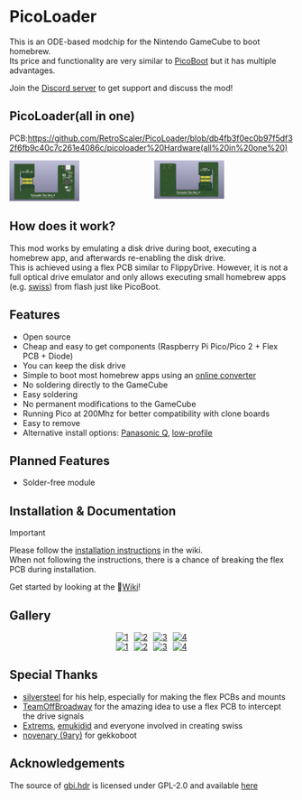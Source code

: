 # PicoLoader
This is an ODE-based modchip for the Nintendo GameCube to boot homebrew.\
Its price and functionality are very similar to [PicoBoot](https://github.com/webhdx/PicoBoot) but it has multiple advantages.

Join the [Discord server](https://discord.gg/YtA9aU3BKZ) to get support and discuss the mod!
## PicoLoader(all in one)
PCB:https://github.com/RetroScaler/PicoLoader/blob/db4fb3f0ec0b97f5df32f6fb9c40c7c261e4086c/picoloader%20Hardware(all%20in%20one%20)
<div style="display: flex; gap: 10px; flex-wrap: nowrap; justify-content: center;">
  <a href="#"><img style="width: 50%; height: auto;" alt="1" src="https://github.com/RetroScaler/PicoLoader/blob/db4fb3f0ec0b97f5df32f6fb9c40c7c261e4086c/picoloader%20Hardware(all%20in%20one%20)/top.jpg" /></a>
  <a href="#"><img style="width: 50%; height: auto;" alt="1" src="https://github.com/RetroScaler/PicoLoader/blob/db4fb3f0ec0b97f5df32f6fb9c40c7c261e4086c/picoloader%20Hardware(all%20in%20one%20)/bottom.jpg" /></a>
</div>

## How does it work?
This mod works by emulating a disk drive during boot, executing a homebrew app, and afterwards re-enabling the disk drive.\
This is achieved using a flex PCB similar to FlippyDrive.
However, it is not a full optical drive emulator and only allows executing small homebrew apps (e.g. [swiss](https://github.com/emukidid/swiss-gc)) from flash just like PicoBoot.

## Features
- Open source
- Cheap and easy to get components (Raspberry Pi Pico/Pico 2 + Flex PCB + Diode)
- You can keep the disk drive
- Simple to boot most homebrew apps using an [online converter](https://makeo.github.io/PicoLoader/converter/)
- No soldering directly to the GameCube
- Easy soldering
- No permanent modifications to the GameCube
- Running Pico at 200Mhz for better compatibility with clone boards
- Easy to remove
- Alternative install options: [Panasonic Q](https://github.com/makeo/PicoLoader/wiki/4.-Advanced-Section#panasonic-q-install-option), [low-profile](https://github.com/makeo/PicoLoader/wiki/4.-Advanced-Section#low-profile-install-option)

## Planned Features
- Solder-free module

## Installation & Documentation
> [!IMPORTANT]
> Please follow the [installation instructions](https://makeo.github.io/PicoLoader/) in the wiki.\
> When not following the instructions, there is a chance of breaking the flex PCB during installation.

Get started by looking at the 📖[Wiki](https://github.com/makeo/PicoLoader/wiki/1.-Home)!

## Gallery

<div style="display: flex; gap: 10px; flex-wrap: nowrap; justify-content: center;">
  <a href="#"><img style="width: 23%; height: auto;" alt="1" src="https://github.com/user-attachments/assets/9dbe6a59-c3cd-4a4b-9462-4ebc6618a6cf" /></a>
  <a href="#"><img style="width: 23%; height: auto;" alt="2" src="https://github.com/user-attachments/assets/87efdaf1-e2e6-4f9f-9bec-5a52d9c549fe" /></a>
  <a href="#"><img style="width: 23%; height: auto;" alt="3" src="https://github.com/user-attachments/assets/02900e41-325a-48d2-bb01-8081845d7696" /></a>
  <a href="#"><img style="width: 23%; height: auto;" alt="4" src="https://github.com/user-attachments/assets/9d39575d-f7d6-4cbe-b33c-1c6f40ef0f82" /></a>
</div>
<div style="display: flex; gap: 10px; flex-wrap: nowrap; justify-content: center;">
  <a href="#"><img style="width: 23%; height: auto;" alt="1" src="https://github.com/user-attachments/assets/6027feaa-74c6-407d-be00-104c46bffad4" /></a>
  <a href="#"><img style="width: 23%; height: auto;" alt="2" src="https://github.com/user-attachments/assets/d55b692a-20f6-4cfc-925d-57860416c55e" /></a>
  <a href="#"><img style="width: 23%; height: auto;" alt="3" src="https://github.com/user-attachments/assets/2b155744-3261-40e2-8d08-9167f2aca5f7" /></a>
  <a href="#"><img style="width: 23%; height: auto;" alt="4" src="https://github.com/user-attachments/assets/85811813-3d21-497a-a214-eda23bb56491" /></a>
</div>

## Special Thanks
- [silversteel](https://github.com/silverstee1) for his help, especially for making the flex PCBs and mounts
- [TeamOffBroadway](https://github.com/OffBroadway) for the amazing idea to use a flex PCB to intercept the drive signals
- [Extrems](https://github.com/Extrems), [emukidid](https://github.com/emukidid) and everyone involved in creating swiss
- [novenary (9ary)](https://github.com/9ary) for gekkoboot

## Acknowledgements
The source of [gbi.hdr](https://github.com/makeo/PicoLoader/blob/main/picoloader/data/gbi.hdr) is licensed under GPL-2.0 and available [here](https://github.com/extremscorner/cubeboot-tools)
